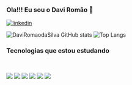 ### Ola!!! Eu sou o Davi Romão 👋
[![linkedin](https://img.shields.io/badge/LinkedIn-0077B5?style=for-the-badge&logo=linkedin&logoColor=white)](http://www.linkedin.com/in/davi-rom%C3%A3o-da-silva-290942199?utm_source=share&utm_campaing=share_via&utm_content=profile&utm_medium=nadroid_app)


![DaviRomaodaSilva GitHub stats](https://github-readme-stats.vercel.app/api?username=DaviRomaodaSilva&show_icons=true&theme=tokyonight)
![Top Langs](https://github-readme-stats.vercel.app/api/top-langs/?username=DaviRomaodaSilva&hide_progress=true)

### Tecnologias que estou estudando

<div style="display: inline_block"><br/>
<p>
  <img src="https://img.shields.io/badge/-Python-3776AB?style=for-the-badge&logo=python&logoColor=white"/>
  <img src="https://img.shields.io/badge/-CSharp-239120?style=for-the-badge&logo=csharp&logoColor=white"/>
  <img src="https://img.shields.io/badge/-Power%20BI-F2C811?style=for-the-badge&logo=powerbi&logoColor=black"/>
  <img src="https://img.shields.io/badge/-MySQL-4479A1?style=for-the-badge&logo=mysql&logoColor=white"/>
  <img src="https://img.shields.io/badge/-.NET-512BD4?style=for-the-badge&logo=dotnet&logoColor=white"/>
  <img src="https://img.shields.io/badge/-Cloud%20Computing-4285F4?style=for-the-badge&logo=googlecloud&logoColor=white"/>
</p>
<!--
**DaviRomaodaSilva/DaviRomaodaSilva** is a ✨ _special_ ✨ repository because its `README.md` (this file) appears on your GitHub profile.

Here are some ideas to get you started:

- 🔭 I’m currently working on ...
- 🌱 I’m currently learning ...
- 👯 I’m looking to collaborate on ...
- 🤔 I’m looking for help with ...
- 💬 Ask me about ...
- 📫 How to reach me: ...
- 😄 Pronouns: ...
- ⚡ Fun fact: ...
-->
